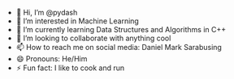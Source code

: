 - 👋 Hi, I’m @pydash
- 👀 I’m interested in Machine Learning
- 🌱 I’m currently learning Data Structures and Algorithms in C++
- 💞️ I’m looking to collaborate with anything cool
- 📫 How to reach me on social media: Daniel Mark Sarabusing
- 😄 Pronouns: He/Him
- ⚡ Fun fact: I like to cook and run

<!---
pydash/pydash is a ✨ special ✨ repository because its `README.md` (this file) appears on your GitHub profile.
You can click the Preview link to take a look at your changes.
--->

